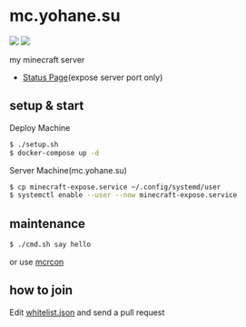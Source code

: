 # mc.yohane.su

![](https://github.com/sk2sat/mc.yohane.su/actions/workflows/build-image.yml/badge.svg?branch=main)
![](https://img.shields.io/docker/image-size/sksat/mc.yohane.su)

my minecraft server

- [Status Page](https://stats.uptimerobot.com/QLk7XC6Kxv)(expose server port only)

## setup & start

Deploy Machine
```sh
$ ./setup.sh
$ docker-compose up -d
```

Server Machine(mc.yohane.su)
```sh
$ cp minecraft-expose.service ~/.config/systemd/user
$ systemctl enable --user --now minecraft-expose.service
```

## maintenance

```sh
$ ./cmd.sh say hello
```

or use [mcrcon](https://github.com/Tiiffi/mcrcon)

## how to join

Edit [whitelist.json](https://github.com/sksat/mc.yohane.su/blob/main/data/whitelist.json) and send a pull request
